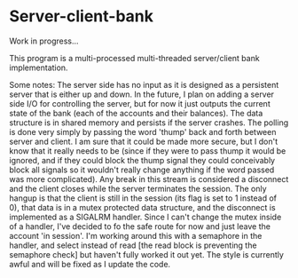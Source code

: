 # Server-client-bank

Work in progress...

This program is a multi-processed multi-threaded server/client bank implementation.


Some notes:
  The server side has no input as it is designed as a persistent server that is either up and down.
    In the future, I plan on adding a server side I/O for controlling the server, but for now it just outputs the current
    state of the bank (each of the accounts and their balances). The data structure is in shared memory and persists if
    the server crashes. 
    The polling is done very simply by passing the word 'thump' back and forth between server and client. I am sure that
      it could be made more secure, but I don't know that it really needs to be (since if they were to pass thump it
      would be ignored, and if they could block the thump signal they could conceivably block all signals so it wouldn't
      really change anything if the word passed was more complicated). Any break in this stream is considered a disconnect
      and the client closes while the server terminates the session. The only hangup is that the client is still in the
      session (its flag is set to 1 instead of 0), that data is in a mutex protected data structure, and the disconnect
      is implemented as a SIGALRM handler. Since I can't change the mutex inside of a handler, I've decided to fo the safe
      route for now and just leave the account 'in session'. I'm working around this with a semaphore in the handler, and
      select instead of read [the read block is preventing the semaphore check] but haven't fully worked it out yet.
    The style is currently awful and will be fixed as I update the code.
